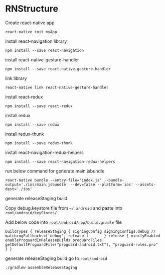 # RNStructure


Create react-native app

`react-native init myApp`


install react-navigation library

`npm install --save react-navigation`


install react-native-gesture-handler

`npm install --save react-native-gesture-handler`

link library

`react-native link react-native-gesture-handler`

install react-redux

`npm install --save react-redux`

install redux

`npm install --save redux`

install redux-thunk

`npm install --save redux-thunk`

install react-navigation-redux-helpers

`npm install --save react-navigation-redux-helpers`


run below command for generate main.jsbundle

`react-native bundle --entry-file='index.js' --bundle-output='./ios/main.jsbundle' --dev=false --platform='ios' --assets-dest='./ios'`

generate releaseStaging build

Copy debug.keystore file from `~/.android` and paste into `root/android/keyStores/`

Add below code into `root/android/app/build.gradle` file

`buildTypes {
        releaseStaging {
            signingConfig signingConfigs.debug
            //  matchingFallbacks=['debug','release']      
        }
        release {
            minifyEnabled enableProguardInReleaseBuilds
            proguardFiles getDefaultProguardFile("proguard-android.txt"), "proguard-rules.pro"   
        }
    }
    `
    
generate releaseStaging build go to `root/android`

`./gradlew assembleReleaseStaging`

